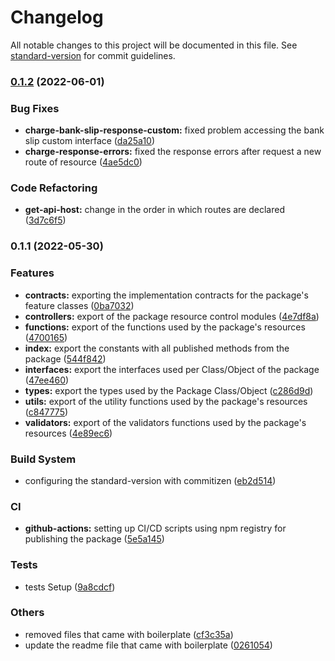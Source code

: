 # Changelog

All notable changes to this project will be documented in this file. See [standard-version](https://github.com/conventional-changelog/standard-version) for commit guidelines.

### [0.1.2](https://github.com/guilhermesantos001/lzo_api_pagseguro/compare/v0.1.1...v0.1.2) (2022-06-01)


### Bug Fixes

* **charge-bank-slip-response-custom:** fixed problem accessing the bank slip custom interface ([da25a10](https://github.com/guilhermesantos001/lzo_api_pagseguro/commit/da25a1079b5b0782bc1d913074327db6d5a88fc4))
* **charge-response-errors:** fixed the response errors after request a new route of resource ([4ae5dc0](https://github.com/guilhermesantos001/lzo_api_pagseguro/commit/4ae5dc09e67fb02db57e61d553125918c313eda9))


### Code Refactoring

* **get-api-host:** change in the order in which routes are declared ([3d7c6f5](https://github.com/guilhermesantos001/lzo_api_pagseguro/commit/3d7c6f509eec45ac014ce0a7dac9c7a177db28c8))

### 0.1.1 (2022-05-30)


### Features

* **contracts:** exporting the implementation contracts for the package's feature classes ([0ba7032](https://github.com/guilhermesantos001/lzo_api_pagseguro/commit/0ba7032c96680b0d3c97d1314808fab3c18e2ac2))
* **controllers:** export of the package resource control modules ([4e7df8a](https://github.com/guilhermesantos001/lzo_api_pagseguro/commit/4e7df8acb5d20d2d0a6f522a5b219d30161b733d))
* **functions:** export of the functions used by the package's resources ([4700165](https://github.com/guilhermesantos001/lzo_api_pagseguro/commit/47001654a643e71e49145330d024681abf945270))
* **index:** export the constants with all published methods from the package ([544f842](https://github.com/guilhermesantos001/lzo_api_pagseguro/commit/544f842ee47443a3c8e0530f2edb537f7f8072bd))
* **interfaces:** export the interfaces used per Class/Object of the package ([47ee460](https://github.com/guilhermesantos001/lzo_api_pagseguro/commit/47ee460a17a1c063f4f5a31df0c68192415fa5f4))
* **types:** export the types used by the Package Class/Object ([c286d9d](https://github.com/guilhermesantos001/lzo_api_pagseguro/commit/c286d9d7a9b87bd1a57b17f402585bdbcbded973))
* **utils:** export of the utility functions used by the package's resources ([c847775](https://github.com/guilhermesantos001/lzo_api_pagseguro/commit/c8477757376b56cbccfdafd873c309645c3282d6))
* **validators:** export of the validators functions used by the package's resources ([4e89ec6](https://github.com/guilhermesantos001/lzo_api_pagseguro/commit/4e89ec6c9734d42483bcd6c12aa6ad13d68d0f55))


### Build System

* configuring the standard-version with commitizen ([eb2d514](https://github.com/guilhermesantos001/lzo_api_pagseguro/commit/eb2d5140552409397f2079266274714481bcdde0))


### CI

* **github-actions:** setting up CI/CD scripts using npm registry for publishing the package ([5e5a145](https://github.com/guilhermesantos001/lzo_api_pagseguro/commit/5e5a14533ce3852382b710d1aa0e74a20d3b7cbd))


### Tests

* tests Setup ([9a8cdcf](https://github.com/guilhermesantos001/lzo_api_pagseguro/commit/9a8cdcf6a3a3a2a01ceb4ff3aff18948604b2d7c))


### Others

* removed files that came with boilerplate ([cf3c35a](https://github.com/guilhermesantos001/lzo_api_pagseguro/commit/cf3c35aed63aab8b21eaafc3a9473cd127058ad3))
* update the readme file that came with boilerplate ([0261054](https://github.com/guilhermesantos001/lzo_api_pagseguro/commit/0261054db39c7587801bda746b5a20b038fedb38))
